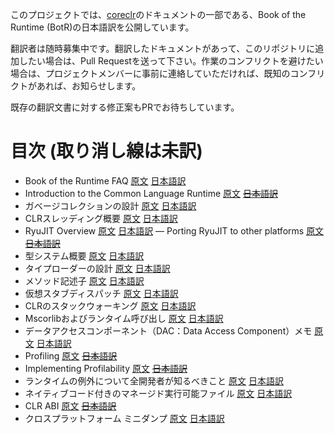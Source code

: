 このプロジェクトでは、[coreclr](https://github.com/dotnet/coreclr)のドキュメントの一部である、Book of the Runtime (BotR)の日本語訳を公開しています。

翻訳者は随時募集中です。翻訳したドキュメントがあって、このリポジトリに追加したい場合は、Pull Requestを送って下さい。作業のコンフリクトを避けたい場合は、プロジェクトメンバーに事前に連絡していただければ、既知のコンフリクトがあれば、お知らせします。

既存の翻訳文書に対する修正案もPRでお待ちしています。

目次 (取り消し線は未訳)
===================

- Book of the Runtime FAQ [原文](https://github.com/dotnet/coreclr/blob/master/Documentation/botr/botr-faq.md) [日本語訳](botr/botr-faq.md) 
- Introduction to the Common Language Runtime [原文](https://github.com/dotnet/coreclr/blob/master/Documentation/botr/intro-to-clr.md) <del>[日本語訳](botr/intro-to-clr.md)</del>
- ガベージコレクションの設計 [原文](https://github.com/dotnet/coreclr/blob/master/Documentation/botr/garbage-collection.md) [日本語訳](botr/garbage-collection.md)
- CLRスレッディング概要 [原文](https://github.com/dotnet/coreclr/blob/master/Documentation/botr/threading.md) [日本語訳](botr/threading.md)
- RyuJIT Overview [原文](https://github.com/dotnet/coreclr/blob/master/Documentation/botr/ryujit-overview.md) [日本語訳](botr/ryujit-overview.md)
    ― Porting RyuJIT to other platforms [原文](https://github.com/dotnet/coreclr/blob/master/Documentation/botr/porting-ryujit.md) <del>[日本語訳](botr/porting-ryujit.md)</del>
- 型システム概要 [原文](https://github.com/dotnet/coreclr/blob/master/Documentation/botr/type-system.md) [日本語訳](botr/type-system.md)
- タイプローダーの設計 [原文](https://github.com/dotnet/coreclr/blob/master/Documentation/botr/type-loader.md) [日本語訳](botr/type-loader.md)
- メソッド記述子 [原文](https://github.com/dotnet/coreclr/blob/master/Documentation/botr/method-descriptor.md) [日本語訳](botr/method-descriptor.md)
- 仮想スタブディスパッチ [原文](https://github.com/dotnet/coreclr/blob/master/Documentation/botr/virtual-stub-dispatch.md) [日本語訳](botr/virtual-stub-dispatch.md)
- CLRのスタックウォーキング [原文](https://github.com/dotnet/coreclr/blob/master/Documentation/botr/stackwalking.md) [日本語訳](botr/stackwalking.md)
- Mscorlibおよびランタイム呼び出し [原文](https://github.com/dotnet/coreclr/blob/master/Documentation/botr/mscorlib.md) [日本語訳](botr/mscorlib.md)
- データアクセスコンポーネント（DAC：Data Access Component）メモ [原文](https://github.com/dotnet/coreclr/blob/master/Documentation/botr/dac-notes.md) [日本語訳](botr/dac-notes.md)
- Profiling [原文](https://github.com/dotnet/coreclr/blob/master/Documentation/botr/profiling.md) <del>[日本語訳](botr/profiling.md)</del>
- Implementing Profilability [原文](https://github.com/dotnet/coreclr/blob/master/Documentation/botr/profilability.md) <del>[日本語訳](botr/profilability.md)</del>
- ランタイムの例外について全開発者が知るべきこと [原文](https://github.com/dotnet/coreclr/blob/master/Documentation/botr/exceptions.md) [日本語訳](botr/exceptions.md)
- ネイティブコード付きのマネージド実行可能ファイル [原文](https://github.com/dotnet/coreclr/blob/master/Documentation/botr/readytorun-overview.md) [日本語訳](botr/readytorun-overview.md)
- CLR ABI [原文](https://github.com/dotnet/coreclr/blob/master/Documentation/botr/clr-abi.md) <del>[日本語訳](botr/clr-abi.md)</del>
- クロスプラットフォーム ミニダンプ [原文](https://github.com/dotnet/coreclr/blob/master/Documentation/botr/xplat-minidump-generation.md) [日本語訳](botr/xplat-minidump-generation.md)
